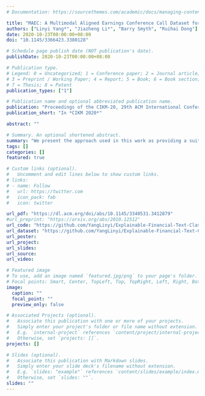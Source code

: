 ```yaml
---
# Documentation: https://sourcethemes.com/academic/docs/managing-content/

title: "MAEC: A Multimodal Aligned Earnings Conference Call Dataset for Financial Risk Prediction"
authors: ["Linyi Yang*", "Jiazheng Li*", "Barry Smyth", "Ruihai Dong"]
date: 2020-10-23T00:00:00+08:00
doi: "10.1145/3366423.3380128"

# Schedule page publish date (NOT publication's date).
publishDate: 2020-10-23T00:00:00+08:00

# Publication type.
# Legend: 0 = Uncategorized; 1 = Conference paper; 2 = Journal article;
# 3 = Preprint / Working Paper; 4 = Report; 5 = Book; 6 = Book section;
# 7 = Thesis; 8 = Patent
publication_types: ["1"]

# Publication name and optional abbreviated publication name.
publication: "Proceedings of the CIKM-20, 29th ACM International Conference on Information & Knowledge Management"
publication_short: "In *CIKM 2020*"

abstract: ""

# Summary. An optional shortened abstract.
summary: "We present the approach used in this work as providing a suitable framework for processing similar forms of data in the future. The resulting dataset is more than six times larger than those currently available to the research community and we discuss its potential in terms of current and future research challenges and opportunities. "
tags: []
categories: []
featured: true

# Custom links (optional).
#   Uncomment and edit lines below to show custom links.
# links:
# - name: Follow
#   url: https://twitter.com
#   icon_pack: fab
#   icon: twitter

url_pdf: "https://dl.acm.org/doi/abs/10.1145/3340531.3412879"
#url_preprint: "https://arxiv.org/abs/2010.12512"
url_code: "https://github.com/YangLinyi/Explainable-Financial-Text-Classification"
url_dataset: "https://github.com/YangLinyi/Explainable-Financial-Text-Classification"
url_poster:
url_project:
url_slides: 
url_source:
url_video:

# Featured image
# To use, add an image named `featured.jpg/png` to your page's folder. 
# Focal points: Smart, Center, TopLeft, Top, TopRight, Left, Right, BottomLeft, Bottom, BottomRight.
image:
  caption: ""
  focal_point: ""
  preview_only: false

# Associated Projects (optional).
#   Associate this publication with one or more of your projects.
#   Simply enter your project's folder or file name without extension.
#   E.g. `internal-project` references `content/project/internal-project/index.md`.
#   Otherwise, set `projects: []`.
projects: []

# Slides (optional).
#   Associate this publication with Markdown slides.
#   Simply enter your slide deck's filename without extension.
#   E.g. `slides: "example"` references `content/slides/example/index.md`.
#   Otherwise, set `slides: ""`.
slides: ""
---
```

